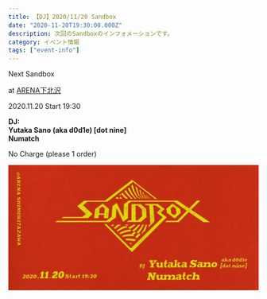 ```yaml
---
title: 【DJ】2020/11/20 Sandbox
date: "2020-11-20T19:30:00.000Z"
description: 次回のSandboxのインフォメーションです。
category: イベント情報
tags: ["event-info"]
---
```


Next Sandbox

at [ARENA下北沢](http://twitter.com/arena_1111)

2020.11.20 Start 19:30 

**DJ:**<br/>
 **Yutaka Sano (aka d0d1e) [dot nine]**<br/>
 **Numatch**

No Charge (please 1 order)

![flyer](./image.jpg)
